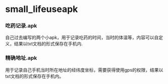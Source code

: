 # small_lifeuseapk
### 吃药记录.apk
自己过去编写的两个小apk，用于记录吃药的时间，当时的体温等，内容可以自定义，结果以txt文档的形式保存在手机内.
### 精确地址.apk
用于记录自己手机当时所在地址的经纬度坐标，需要获得使用gps的权限，结果以txt文档的形式保存在手机内。

